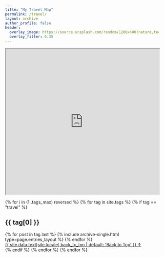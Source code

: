 ```yaml
---
title: "My Travel Map"
permalink: /travel/
layout: archive
author_profile: false
header:
  overlay_image: https://source.unsplash.com/random/1200x400?nature,technology,city
  overlay_filter: 0.35
---
```



<iframe src="https://www.google.com/maps/d/u/0/embed?mid=1mPiLutLgPaihLS4zBOnrb9mupxQ" width="100%" height="480"></iframe>

{% for i in (1..tags_max) reversed %}
  {% for tag in site.tags %}
    {% if tag == "travel" %}
      <section id="{{ tag[0] | slugify | downcase }}" class="taxonomy__section">
        <h2 class="archive__subtitle">{{ tag[0] }}</h2>
        <div class="entries-{{ page.entries_layout | default: 'list' }}">
          {% for post in tag.last %}
            {% include archive-single.html type=page.entries_layout %}
          {% endfor %}
        </div>
        <a href="#page-title" class="back-to-top">{{ site.data.text[site.locale].back_to_top | default: 'Back to Top' }} &uarr;</a>
      </section>
    {% endif %}
  {% endfor %}
{% endfor %}
